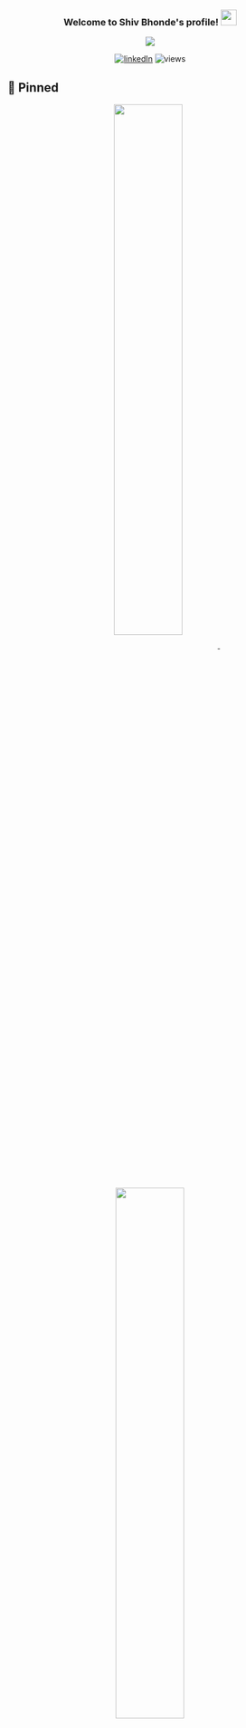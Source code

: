 <h3 align="center">
  Welcome to Shiv Bhonde's profile!
  <img src="https://media.giphy.com/media/hvRJCLFzcasrR4ia7z/giphy.gif" width="28">
</h3>

<!-- Typing SVG -->
<p align="center">
<img src="https://readme-typing-svg.herokuapp.com?duration=4000&color=4981F4&width=350&lines=Full-stack+web+Developer;Blockchain+and+Web%2C+WAGMI+!;Always+learning+new+things">
</p>

<!-- Social badges section -->
<p align="center">
  <a href="https://www.linkedin.com/in/shiv-bhonde-b23a1a205/">
    <img alt="linkedIn" title="Lets connect on LinkedIn" src="https://img.shields.io/badge/LinkedIn-0077B5?style=for-the-badge&logo=linkedin&logoColor=white"/></a>
    <img alt="views" title="GitHub profile views" src="https://komarev.com/ghpvc/?username=technophile-04&color=4981F4&style=for-the-badge"/>
</p>

## 📌 Pinned

<p align="center">
<a href="https://github.com/technophile-04/blog-frontend">
<img width='49%' align="center"src="https://github-readme-stats.vercel.app/api/pin/?username=technophile-04&repo=blog-frontend&border_color=4981F4&bg_color=0D1117&title_color=C9D1D9&text_color=8B949E&icon_color=4981F4" />
</a>
<span>&nbsp;</span>
<a href="https://github.com/technophile-04/blog-backend">
<img width='49%' align="center"src="https://github-readme-stats.vercel.app/api/pin/?username=technophile-04&repo=blog-backend&border_color=4981F4&bg_color=0D1117&title_color=C9D1D9&text_color=8B949E&icon_color=4981F4" />
</a>
</p>
<p align='center'>

<p align="center">
<a href="https://github.com/technophile-04/Flash">
<img width='49%' align="center"src="https://github-readme-stats.vercel.app/api/pin/?username=technophile-04&repo=Flash&border_color=4981F4&bg_color=0D1117&title_color=C9D1D9&text_color=8B949E&icon_color=4981F4" />
</a>
<span>&nbsp;</span>
<a href="https://github.com/technophile-04/De-Tweet">
<img width='49%' align="center"src="https://github-readme-stats.vercel.app/api/pin/?username=technophile-04&repo=De-Tweet&border_color=4981F4&bg_color=0D1117&title_color=C9D1D9&text_color=8B949E&icon_color=4981F4" />
</a>
</p>

</p>

## 🔥 Github stats

<p align="center">
    <p align="center">
    <img title="My streak" alt="technophile-04's streak" src="https://github-readme-streak-stats.herokuapp.com?user=technophile-04&theme=dark&ring=4981F4&currStreakLabel=4981F4&fire=4981F4&border=4981F4&hide_border=true"/>
    <img alt="technophile-04's Top Languages" src="https://github-readme-stats.vercel.app/api/top-langs/?username=technophile-04&langs_count=8&layout=compact&theme=react&hide_border=true&bg_color=0D1117&title_color=4981F4&icon_color=F8D866&hide=Jupyter%20Notebook&border_color=4981F4"/>
    </p>
</p>

## 🛠️ My favorite tools

### 👨‍💻 Programming and markup languages

<p>
    <img alt="c" src="https://img.shields.io/badge/C-00599C?style=for-the-badge&logo=c&logoColor=white">
    <img alt="c++" src="https://img.shields.io/badge/C%2B%2B-00599C?style=for-the-badge&logo=c%2B%2B&logoColor=white">
    <img alt="html" src="https://img.shields.io/badge/HTML5-E34F26?style=for-the-badge&logo=html5&logoColor=white">
    <img alt="css" src="https://img.shields.io/badge/CSS3-1572B6?style=for-the-badge&logo=css3&logoColor=white">
    <img alt="javascript" src="https://img.shields.io/badge/JavaScript-323330?style=for-the-badge&logo=javascript&logoColor=F7DF1E">
    <img alt="typescript" src="https://img.shields.io/badge/TypeScript-007ACC?style=for-the-badge&logo=typescript&logoColor=white">
    <img alt="solidity" src="https://img.shields.io/badge/Solidity-e6e6e6?style=for-the-badge&logo=solidity&logoColor=black">
</p>

### 🧰 Frameworks and libraries

<p>
    <img alt="react" src="https://img.shields.io/badge/React-20232A?style=for-the-badge&logo=react&logoColor=61DAFB">
    <img alt="nextJs" src="https://img.shields.io/badge/next.js-000000?style=for-the-badge&logo=nextdotjs&logoColor=white">
    <img alt="redux" src="https://img.shields.io/badge/Redux-593D88?style=for-the-badge&logo=redux&logoColor=white">
    <img alt="nodejs" src="https://img.shields.io/badge/Node.js-339933?style=for-the-badge&logo=nodedotjs&logoColor=white">
    <img alt="npm" src="https://img.shields.io/badge/npm-CB3837?style=for-the-badge&logo=npm&logoColor=white">
    <img alt="yarn" src="https://img.shields.io/badge/Yarn-2C8EBB?style=for-the-badge&logo=yarn&logoColor=white">
    <img alt="express" src="https://img.shields.io/badge/Express.js-000000?style=for-the-badge&logo=express&logoColor=white">
    <img alt="firebase" src="https://img.shields.io/badge/firebase-ffca28?style=for-the-badge&logo=firebase&logoColor=black">
    <img alt="web3" src="https://img.shields.io/badge/web3.js-F16822?style=for-the-badge&logo=web3.js&logoColor=white">
    <img alt="graphQl" src="https://img.shields.io/badge/Apollo%20GraphQL-311C87?&style=for-the-badge&logo=Apollo%20GraphQL&logoColor=white">
    <img alt="graph" src="https://img.shields.io/badge/GraphQl-E10098?style=for-the-badge&logo=graphql&logoColor=white">
    <img alt="chai" src="https://img.shields.io/badge/chai-A30701?style=for-the-badge&logo=chai&logoColor=white">
    <img alt="bootstrap" src="https://img.shields.io/badge/Bootstrap-563D7C?style=for-the-badge&logo=bootstrap&logoColor=white">
    <img alt="chakra-ui" src="https://img.shields.io/badge/Chakra--UI-319795?style=for-the-badge&logo=chakra-ui&logoColor=white">
    <img alt="tailwind" src="https://img.shields.io/badge/Tailwind_CSS-38B2AC?style=for-the-badge&logo=tailwind-css&logoColor=white">
    <img alt="marterialUI" src="https://img.shields.io/badge/Material%20UI-007FFF?style=for-the-badge&logo=mui&logoColor=white">
</p>

### 🗄️ Databases, Blockchains and cloud hosting

<p>

<img alt="mongoDB" src="https://img.shields.io/badge/MongoDB-4EA94B?style=for-the-badge&logo=mongodb&logoColor=white">
<img alt="mySql" src="https://img.shields.io/badge/MySQL-005C84?style=for-the-badge&logo=mysql&logoColor=white">
<img alt="eth" src="https://img.shields.io/badge/Ethereum-3C3C3D?style=for-the-badge&logo=Ethereum&logoColor=white">
<img alt="heroku" src="https://img.shields.io/badge/Heroku-430098?style=for-the-badge&logo=heroku&logoColor=white">
<img alt="netlify" src="https://img.shields.io/badge/Netlify-00C7B7?style=for-the-badge&logo=netlify&logoColor=white">
<img alt="vercel" src="https://img.shields.io/badge/Vercel-000000?style=for-the-badge&logo=vercel&logoColor=white">
<img alt="vercel" src="https://img.shields.io/badge/Vercel-000000?style=for-the-badge&logo=vercel&logoColor=white">

</p>


[![technophile-04's github activity graph](https://activity-graph.herokuapp.com/graph?username=technophile-04&bg_color=151515&color=4981f4&line=4981f4&point=ffffff&area=true&hide_border=true)](https://activity-graph.herokuapp.com/graph?username=technophile-04)
